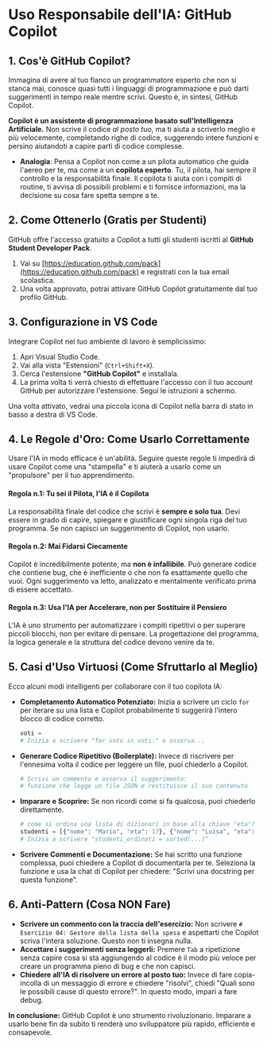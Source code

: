 # Uso Responsabile dell'IA: GitHub Copilot

## 1. Cos'è GitHub Copilot?

Immagina di avere al tuo fianco un programmatore esperto che non si stanca mai, conosce quasi tutti i linguaggi di programmazione e può darti suggerimenti in tempo reale mentre scrivi. Questo è, in sintesi, GitHub Copilot.

**Copilot è un assistente di programmazione basato sull'Intelligenza Artificiale.** Non scrive il codice *al posto tuo*, ma ti aiuta a scriverlo meglio e più velocemente, completando righe di codice, suggerendo intere funzioni e persino aiutandoti a capire parti di codice complesse.

*   **Analogia**: Pensa a Copilot non come a un pilota automatico che guida l'aereo per te, ma come a un **copilota esperto**. Tu, il pilota, hai sempre il controllo e la responsabilità finale. Il copilota ti aiuta con i compiti di routine, ti avvisa di possibili problemi e ti fornisce informazioni, ma la decisione su cosa fare spetta sempre a te.

## 2. Come Ottenerlo (Gratis per Studenti)

GitHub offre l'accesso gratuito a Copilot a tutti gli studenti iscritti al **GitHub Student Developer Pack**.

1.  Vai su [https://education.github.com/pack](https://education.github.com/pack) e registrati con la tua email scolastica.
2.  Una volta approvato, potrai attivare GitHub Copilot gratuitamente dal tuo profilo GitHub.

## 3. Configurazione in VS Code

Integrare Copilot nel tuo ambiente di lavoro è semplicissimo:

1.  Apri Visual Studio Code.
2.  Vai alla vista "Estensioni" (`Ctrl+Shift+X`).
3.  Cerca l'estensione **"GitHub Copilot"** e installala.
4.  La prima volta ti verrà chiesto di effettuare l'accesso con il tuo account GitHub per autorizzare l'estensione. Segui le istruzioni a schermo.

Una volta attivato, vedrai una piccola icona di Copilot nella barra di stato in basso a destra di VS Code.

## 4. Le Regole d'Oro: Come Usarlo Correttamente

Usare l'IA in modo efficace è un'abilità. Seguire queste regole ti impedirà di usare Copilot come una "stampella" e ti aiuterà a usarlo come un "propulsore" per il tuo apprendimento.

#### Regola n.1: Tu sei il Pilota, l'IA è il Copilota
La responsabilità finale del codice che scrivi è **sempre e solo tua**. Devi essere in grado di capire, spiegare e giustificare ogni singola riga del tuo programma. Se non capisci un suggerimento di Copilot, non usarlo.

#### Regola n.2: Mai Fidarsi Ciecamente
Copilot è incredibilmente potente, ma **non è infallibile**. Può generare codice che contiene bug, che è inefficiente o che non fa esattamente quello che vuoi. Ogni suggerimento va letto, analizzato e mentalmente verificato prima di essere accettato.

#### Regola n.3: Usa l'IA per Accelerare, non per Sostituire il Pensiero
L'IA è uno strumento per automatizzare i compiti ripetitivi o per superare piccoli blocchi, non per evitare di pensare. La progettazione del programma, la logica generale e la struttura del codice devono venire da te.

## 5. Casi d'Uso Virtuosi (Come Sfruttarlo al Meglio)

Ecco alcuni modi intelligenti per collaborare con il tuo copilota IA:

*   **Completamento Automatico Potenziato:** Inizia a scrivere un ciclo `for` per iterare su una lista e Copilot probabilmente ti suggerirà l'intero blocco di codice corretto.
    ```python
    voti =
    # Inizia a scrivere "for voto in voti:" e osserva...
    ```

*   **Generare Codice Ripetitivo (Boilerplate):** Invece di riscrivere per l'ennesima volta il codice per leggere un file, puoi chiederlo a Copilot.
    ```python
    # Scrivi un commento e osserva il suggerimento:
    # funzione che legge un file JSON e restituisce il suo contenuto
    ```

*   **Imparare e Scoprire:** Se non ricordi come si fa qualcosa, puoi chiederlo direttamente.
    ```python
    # come si ordina una lista di dizionari in base alla chiave "eta"?
    studenti = [{"nome": "Mario", "eta": 17}, {"nome": "Luisa", "eta": 16}]
    # Inizia a scrivere "studenti_ordinati = sorted(...)"
    ```

*   **Scrivere Commenti e Documentazione:** Se hai scritto una funzione complessa, puoi chiedere a Copilot di documentarla per te. Seleziona la funzione e usa la chat di Copilot per chiedere: "Scrivi una docstring per questa funzione".

## 6. Anti-Pattern (Cosa NON Fare)

*   **Scrivere un commento con la traccia dell'esercizio:** Non scrivere `# Esercizio 04: Gestore della lista della spesa` e aspettarti che Copilot scriva l'intera soluzione. Questo non ti insegna nulla.
*   **Accettare i suggerimenti senza leggerli:** Premere `Tab` a ripetizione senza capire cosa si sta aggiungendo al codice è il modo più veloce per creare un programma pieno di bug e che non capisci.
*   **Chiedere all'IA di risolvere un errore al posto tuo:** Invece di fare copia-incolla di un messaggio di errore e chiedere "risolvi", chiedi "Quali sono le possibili cause di questo errore?". In questo modo, impari a fare debug.

**In conclusione:** GitHub Copilot è uno strumento rivoluzionario. Imparare a usarlo bene fin da subito ti renderà uno sviluppatore più rapido, efficiente e consapevole.